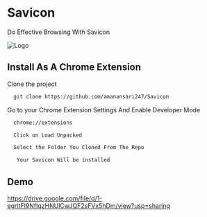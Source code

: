 # Savicon 

Do Effective Browsing With Savicon

![Logo](![icon](https://user-images.githubusercontent.com/72137751/226576863-9f574d0c-b174-41e3-b7b9-66a755b79b3c.png)
)


## Install As A Chrome Extension

Clone the project

```bash
  git clone https://github.com/amanansari247/Savicon
```

Go to your Chrome Extension Settings And Enable Developer Mode

```bash
  chrome://extensions
```



```bash
  Click on Load Unpacked
```


```bash
  Select the Folder You Cloned From The Repo
```
```bash
   Your Savicon Will be installed
```


## Demo

https://drive.google.com/file/d/1-egrltFl9NfIqzHNUlCwJQF2sFVx5hDm/view?usp=sharing

